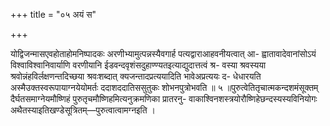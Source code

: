 +++
title = "०५ अयं स"

+++

योद्विजन्मासएवहोताहोमनिष्पादकः अरणीभ्यामुत्पन्नस्यैवगार्ह पत्यद्वाराआहवनीयत्वात् आ- ह्वातावादेवानांसोऽयं विश्वाविश्वानिवार्याणि वरणीयानि ईडवन्दवृशंसदुहाण्ण्यतइत्याद्युदात्तत्वं श्र- वस्या श्रवस्यया श्रवोन्नंहविर्लक्षणन्तदिच्छया श्रवःशब्दात् क्यजन्तादप्रत्ययादिति भावेअप्रत्ययः द- धेधारयति अस्मैउक्तस्वरूपायाग्नयेयोमर्तः ददाशददातिससुतुकः शोभनपुत्रोभवति ॥ ५ ॥पुरुत्वेतितृचात्मकन्दशमंसूक्तम् दैर्घतसमाग्नेयमौष्णिहं पुरुतृचमौष्णिहमित्यनुक्रमणिका प्रातरनु- वाकाश्विनशस्त्रयोरौष्णिहेछन्दस्यस्यविनियोगः अथैतस्याइतिखण्डेसूत्रितम्—पुरुत्वात्वामग्नइति ।